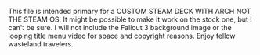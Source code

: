This file is intended primary for a CUSTOM STEAM DECK WITH ARCH NOT THE STEAM OS. It might be possible to make it work on the stock one, but I can't be sure. 
I will not include the Fallout 3 background image or the looping title menu video for space and copyright reasons.
Enjoy fellow wasteland travelers. 
